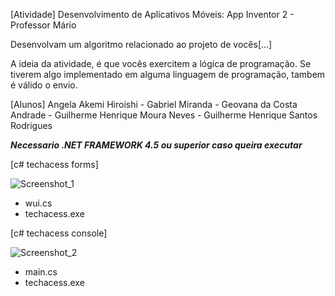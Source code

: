 [Atividade]
Desenvolvimento de Aplicativos Móveis: App Inventor 2 - Professor Mário

Desenvolvam um algoritmo relacionado ao projeto de vocês[...] 

A ideia da atividade, é que vocês exercitem a lógica de programação. 
Se tiverem algo implementado em alguma linguagem de programação, 
tambem é válido o envio.

[Alunos] 
Angela Akemi Hiroishi - Gabriel Miranda - Geovana da Costa Andrade - 
Guilherme Henrique Moura Neves - Guilherme Henrique Santos Rodrigues

***Necessario .NET FRAMEWORK 4.5 ou superior caso queira executar***

[c# techacess forms]

![Screenshot_1](https://user-images.githubusercontent.com/105085099/176325558-519d1d7d-c6fa-458a-af70-0305fc2467d0.png)
- wui.cs
- techacess.exe


[c# techacess console]

![Screenshot_2](https://user-images.githubusercontent.com/105085099/176325568-89fc7909-df13-4040-9d22-032cbd05e857.png)
- main.cs
- techacess.exe


